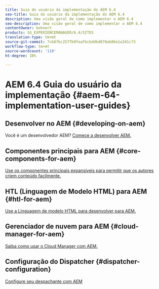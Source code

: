 ```yaml
---
title: Guia do usuário da implementação do AEM 6.4
seo-title: Guia do usuário da implementação do AEM 6.4
description: Uma visão geral de como implementar o AEM 6.4
seo-description: Uma visão geral de como implementar o AEM 6.4
contentOwner: bohnert
products: SG_EXPERIENCEMANAGER/6.4/SITES
translation-type: tm+mt
source-git-commit: 7cb8fbc2577b9feafbcbddbd078ab06e1a341c73
workflow-type: tm+mt
source-wordcount: '119'
ht-degree: 38%

---
```



# AEM 6.4 Guia do usuário da implementação {#aem-64-implementation-user-guides}

## Desenvolver no AEM {#developing-on-aem}

Você é um desenvolvedor AEM? [Comece a desenvolver AEM.](/help/sites-developing/home.md)

## Componentes principais para AEM {#core-components-for-aem}

[Use os componentes principais expansíveis para permitir que os autores criem conteúdo facilmente.](https://docs.adobe.com/content/help/pt-BR/experience-manager-core-components/using/introduction.html)

## HTL (Linguagem de Modelo HTML) para AEM {#htl-for-aem}

[Use a Linguagem de modelo HTML para desenvolver para AEM.](https://docs.adobe.com/content/help/pt-BR/experience-manager-htl/using/overview.html)

## Gerenciador de nuvem para AEM {#cloud-manager-for-aem}

[Saiba como usar o Cloud Manager com AEM.](https://docs.adobe.com/content/help/pt-BR/experience-manager-cloud-manager/using/introduction-to-cloud-manager.html)

## Configuração do Dispatcher {#dispatcher-configuration}

[Configure seu despachante com AEM](https://docs.adobe.com/content/help/pt-BR/experience-manager-dispatcher/using/dispatcher.html)
